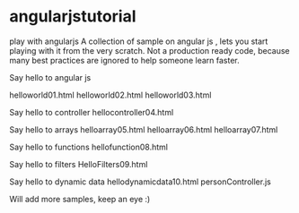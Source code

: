 # angularjstutorial
play with angularjs
A collection of sample on angular js , lets you start playing with it from the very scratch. Not a production ready code, because many best practices are ignored to help someone learn faster. 

Say hello to angular js

helloworld01.html
helloworld02.html
helloworld03.html

Say hello to controller
hellocontroller04.html

Say hello to arrays
helloarray05.html
helloarray06.html
helloarray07.html

Say hello to functions
hellofunction08.html

Say hello to filters
HelloFilters09.html

Say hello to dynamic data
hellodynamicdata10.html
personController.js

Will add more samples, keep an eye :)
